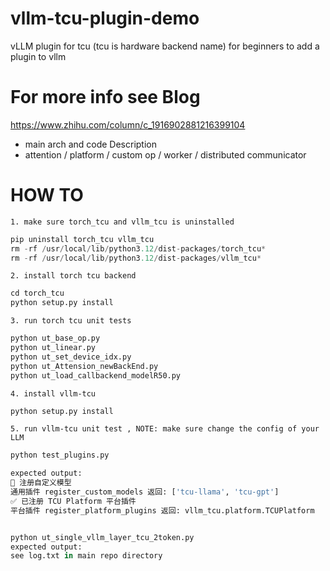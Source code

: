 # vllm-tcu-plugin-demo
vLLM plugin for tcu (tcu is hardware backend name) for beginners to add a plugin to vllm 

# For more info see Blog 
https://www.zhihu.com/column/c_1916902881216399104 
+ main arch and code Description
+ attention / platform / custom op / worker / distributed communicator 

# HOW TO 
 ```
 1. make sure torch_tcu and vllm_tcu is uninstalled
 ```

```python
pip uninstall torch_tcu vllm_tcu
rm -rf /usr/local/lib/python3.12/dist-packages/torch_tcu*
rm -rf /usr/local/lib/python3.12/dist-packages/vllm_tcu*
```

 ```
 2. install torch tcu backend 
 ```

```python
cd torch_tcu
python setup.py install 
```

 ```
 3. run torch tcu unit tests
 ```

```python
python ut_base_op.py
python ut_linear.py
python ut_set_device_idx.py
python ut_Attension_newBackEnd.py
python ut_load_callbackend_modelR50.py
```

 ```
4. install vllm-tcu 
 ```

```python
python setup.py install 
```

```
5. run vllm-tcu unit test , NOTE: make sure change the config of your LLM
```

```python
python test_plugins.py 

expected output:
🔄 注册自定义模型
通用插件 register_custom_models 返回: ['tcu-llama', 'tcu-gpt']
✅ 已注册 TCU Platform 平台插件
平台插件 register_platform_plugins 返回: vllm_tcu.platform.TCUPlatform


python ut_single_vllm_layer_tcu_2token.py
expected output:
see log.txt in main repo directory 
```